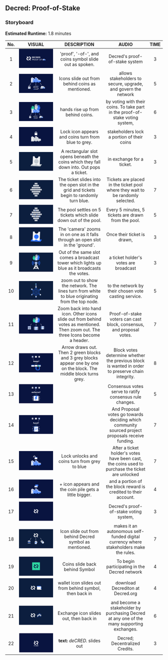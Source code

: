 ## Decred: Proof-of-Stake
### Storyboard
**Estimated Runtime:** 1.8 minutes

No. | VISUAL | DESCRIPTION | AUDIO | TIME
:-: | :----: | :---: | :---: | :--:
1 | ![Shot 1](../decredStakeVoting/img/shot_1.svg) | 'proof', '-of-', and coins symbol slide out as spoken. | Decred's proof-of-stake system | 3 
2 | ![Shot 2](../decredStakeVoting/img/shot_2.svg) | Icons slide out from behind coins as mentioned. | allows stakeholders to secure, upgrade, and govern the network | 5 
3 | ![Shot 3](../decredStakeVoting/img/shot_3.svg) | hands rise up from behind coins. | by voting with their coins. To take part in the proof-of-stake voting system, | 6 
4 | ![Shot 4](../decredStakeVoting/img/shot_4.svg) | Lock icon appears and coins turn from blue to grey. | stakeholders lock a portion of their coins | 3 
5 | ![Shot 5](../decredStakeVoting/img/shot_5.svg) | A rectangular slot opens beneath the coins which they fall down into. Out pops a ticket. | in exchange for a ticket. | 3 
6 | ![Shot 6](../decredStakeVoting/img/shot_6.svg) | The ticket slides into the open slot in the grid and tickets begin to randomly turn blue. | Tickets are placed in the ticket pool where they wait to be randomly selected. | 7
7 | ![Shot 7](../decredStakeVoting/img/shot_7.svg) | The pool settles on 5 tickets which slide down out of the pool. | Every 5 minutes, 5 tickets are drawn from the pool. | 5 
8 | ![Shot 8](../decredStakeVoting/img/shot_8.svg) | The 'camera' zooms in on one as it falls through an open slot in the 'ground'. | Once their ticket is drawn, | 3 
9 |  ![Shot 9](../decredStakeVoting/img/shot_9.svg) | Out of the same slot comes a broadcast tower which lights up blue as it broadcasts the votes. | a ticket holder's votes are broadcast | 3
10 | ![Shot 10](../decredStakeVoting/img/shot_10.svg) | zoom out to show the network. The lines turn from white to blue originating from the top node. | to the network by their chosen vote casting service. | 5
11 | ![Shot 11](../decredStakeVoting/img/shot_11.svg) | Zoom back into hand icon. Other icons slide out from behind votes as mentioned. Then zoom out. The three Icons become a header. | Proof-of-stake voters can cast block, consensus, and proposal votes. | 7 
12 | ![Shot 12](../decredStakeVoting/img/shot_12.svg) | Arrow draws out. Then 2 green blocks and 3 grey blocks appear one by one on the block. The middle block turns grey. | Block votes determine whether the previous block is wanted in order to preserve chain integrity. | 8 
13 | ![Shot 13](../decredStakeVoting/img/shot_13.svg) |  | Consensus votes serve to ratify consensus rule changes. | 5 
14 | ![Shot 14](../decredStakeVoting/img/shot_14.svg) |  | And Proposal votes go towards deciding which community sourced project proposals receive funding. | 7
15 |  ![Shot 15](../decredStakeVoting/img/shot_15.svg) | Lock unlocks and coins turn from grey to blue | After a ticket holder's votes have been cast, the coins used to purchase the ticket are unlocked | 7 
16 | ![Shot 16](../decredStakeVoting/img/shot_16.svg) | + icon appears and the coin pile gets a little bigger. | and a portion of the block reward is credited to their account. | 4
17 | ![Shot 17](../decredStakeVoting/img/shot_17.svg) |  | Decred's proof-of-stake voting system, | 3 
18 | ![Shot 18](../decredStakeVoting/img/shot_18.svg) | Icon slide out from behind Decred symbol as mentioned. | makes it an autonomous self-funded digital currency where stakeholders make the rules. | 7 
19 | ![Shot 19](../decredStakeVoting/img/shot_19.svg) | Coins slide back behind Symbol | To begin participating in the Decred network | 4 
20 |  ![Shot 20](../decredStakeVoting/img/shot_20.svg) | wallet icon slides out from behind symbol, then back in | download Decrediton at Decred.org  | 4 
21 |  ![Shot 21](../decredStakeVoting/img/shot_21.svg) | Exchange icon slides out, then back in | and become a stakeholder by purchasing Decred at any one of the many supporting exchanges. | 6
22 | ![Shot 22](../decredStakeVoting/img/shot_22.svg) | **text:** *deCRED.* slides out | Decred; Decentralized Credits. | 3
